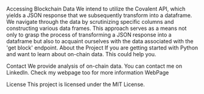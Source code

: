 Accessing Blockchain Data
We intend to utilize the Covalent API, which yields a JSON response that we subsequently transform into a dataframe. We navigate through the data by scrutinizing specific columns and constructing various data frames. This approach serves as a means not only to grasp the process of transforming a JSON response into a dataframe but also to acquaint ourselves with the data associated with the 'get block' endpoint.
About the Project
If you are getting started with Python and want to learn about on-chain data. This could help you.

Contact
We provide analysis of on-chain data. You can contact me on LinkedIn. Check my webpage too for more information WebPage

License
This project is licensed under the MIT License.
